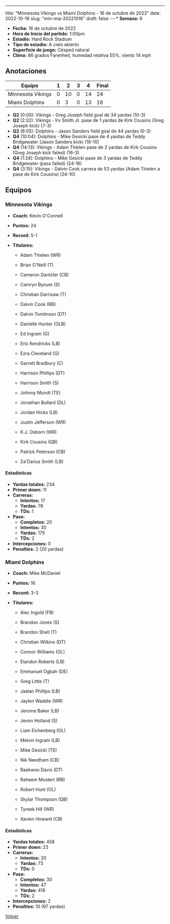 ---
title: "Minnesota Vikings vs Miami Dolphins - 16 de octubre de 2022"
date: 2022-10-16
slug: "min-mia-20221016"
draft: false
---* **Semana:** 6
* **Fecha:** 16 de octubre de 2022
* **Hora de Inicio del partido:** 1:00pm
* **Estadio:** Hard Rock Stadium
* **Tipo de estadio:** A cielo abierto
* **Superficie de juego:** Césped natural
* **Clima:** 86 grados Farenheit, humedad relativa 55%, viento 14 mph




## Anotaciones
| Equipo | 1 | 2 | 3 | 4 | Final |
|--------|---|---|---|---|-------|
| Minnesota Vikings  | 0 | 10 | 0 | 14  | 24 |
| Miami Dolphins  | 0 | 3 | 0 | 13  | 16 |
* **Q2** (0:00): Vikings - Greg Joseph field goal de 34 yardas (10-3)
* **Q2** (2:32): Vikings - Irv Smith Jr. pase de 1 yardas de Kirk Cousins (Greg Joseph kick) (7-3)
* **Q2** (6:05): Dolphins - Jason Sanders field goal de 44 yardas (0-3)
* **Q4** (10:04): Dolphins - Mike Gesicki pase de 4 yardas de Teddy Bridgewater (Jason Sanders kick) (16-10)
* **Q4** (14:13): Vikings - Adam Thielen pase de 2 yardas de Kirk Cousins (Greg Joseph kick failed) (16-3)
* **Q4** (1:24): Dolphins - Mike Gesicki pase de 3 yardas de Teddy Bridgewater (pass failed) (24-16)
* **Q4** (3:15): Vikings - Dalvin Cook carrera de 53 yardas (Adam Thielen a pase de Kirk Cousins) (24-10)


## Equipos


### Minnesota Vikings
* **Coach:** Kevin O'Connell
* **Puntos:** 24
* **Record:** 5-1
* **Titulares:** 

  * Adam Thielen (WR) 

  * Brian O'Neill (T) 

  * Cameron Dantzler (CB) 

  * Camryn Bynum (S) 

  * Christian Darrisaw (T) 

  * Dalvin Cook (RB) 

  * Dalvin Tomlinson (DT) 

  * Danielle Hunter (OLB) 

  * Ed Ingram (G) 

  * Eric Kendricks (LB) 

  * Ezra Cleveland (G) 

  * Garrett Bradbury (C) 

  * Harrison Phillips (DT) 

  * Harrison Smith (S) 

  * Johnny Mundt (TE) 

  * Jonathan Bullard (DL) 

  * Jordan Hicks (LB) 

  * Justin Jefferson (WR) 

  * K.J. Osborn (WR) 

  * Kirk Cousins (QB) 

  * Patrick Peterson (CB) 

  * Za'Darius Smith (LB) 

#### Estadísticas
* **Yardas totales:** 234
* **Primer down:** 11
* **Carreras:**
  * **Intentos:** 17
  * **Yardas:** 78
  * **TDs:** 1
* **Pase:**
  * **Completos:** 20
  * **Intentos:** 30
  * **Yardas:** 175
  * **TDs:** 2
* **Intercepciones:** 0
* **Penalties:** 2 (20 yardas)

### Miami Dolphins
* **Coach:** Mike McDaniel
* **Puntos:** 16
* **Record:** 3-3
* **Titulares:** 

  * Alec Ingold (FB) 

  * Brandon Jones (S) 

  * Brandon Shell (T) 

  * Christian Wilkins (DT) 

  * Connor Williams (OL) 

  * Elandon Roberts (LB) 

  * Emmanuel Ogbah (DE) 

  * Greg Little (T) 

  * Jaelan Phillips (LB) 

  * Jaylen Waddle (WR) 

  * Jerome Baker (LB) 

  * Jevon Holland (S) 

  * Liam Eichenberg (OL) 

  * Melvin Ingram (LB) 

  * Mike Gesicki (TE) 

  * Nik Needham (CB) 

  * Raekwon Davis (DT) 

  * Raheem Mostert (RB) 

  * Robert Hunt (OL) 

  * Skylar Thompson (QB) 

  * Tyreek Hill (WR) 

  * Xavien Howard (CB) 

#### Estadísticas
* **Yardas totales:** 458
* **Primer down:** 23
* **Carreras:**
  * **Intentos:** 20
  * **Yardas:** 73
  * **TDs:** 0
* **Pase:**
  * **Completos:** 30
  * **Intentos:** 47
  * **Yardas:** 418
  * **TDs:** 2
* **Intercepciones:** 2
* **Penalties:** 10 (97 yardas)


[Volver](/historia/2022)

